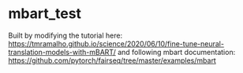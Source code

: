 # mbart_test
Built by modifying the tutorial here: https://tmramalho.github.io/science/2020/06/10/fine-tune-neural-translation-models-with-mBART/
and following mbart documentation: https://github.com/pytorch/fairseq/tree/master/examples/mbart
